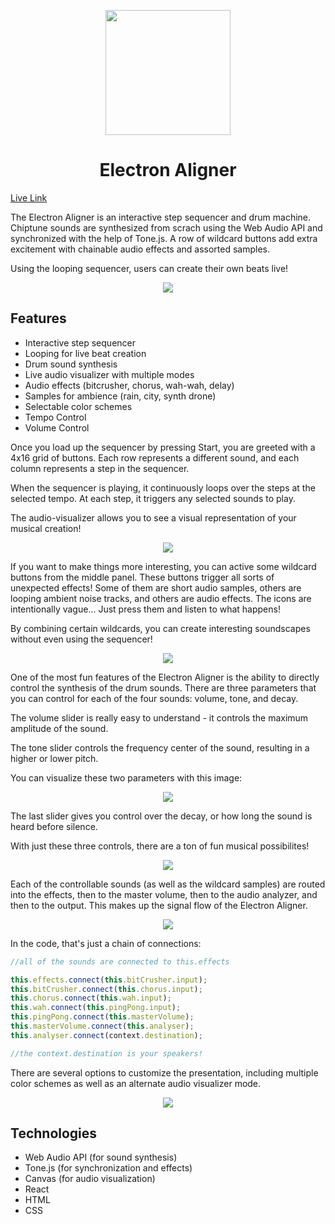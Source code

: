 <p align="center">
  <a href="https://eliraybon.github.io/ElectronAligner/">
    <img height="200px" src="https://github.com/eliraybon/ElectronAligner/blob/master/public/assets/images/atom-duotone.svg">
  </a>
</p>

# <h1 align="center">Electron Aligner</h1>

[Live Link](https://eliraybon.github.io/ElectronAligner/)

The Electron Aligner is an interactive step sequencer and drum machine. Chiptune sounds are synthesized from scrach using the Web Audio API and synchronized with the help of Tone.js. A row of wildcard buttons add extra excitement with chainable audio effects and assorted samples. 

Using the looping sequencer, users can create their own beats live!

<p align="center">
  <img src="https://github.com/eliraybon/ElectronAligner/blob/master/public/assets/readme/1.png">
</p>

## Features
-  Interactive step sequencer
-  Looping for live beat creation
-  Drum sound synthesis 
-  Live audio visualizer with multiple modes 
-  Audio effects (bitcrusher, chorus, wah-wah, delay)
-  Samples for ambience (rain, city, synth drone)
-  Selectable color schemes 
-  Tempo Control 
-  Volume Control

Once you load up the sequencer by pressing Start, you are greeted with a 4x16 grid of buttons. Each row represents a different sound, and each column represents a step in the sequencer.

When the sequencer is playing, it continuously loops over the steps at the selected tempo. At each step, it triggers any selected sounds to play. 

The audio-visualizer allows you to see a visual representation of your musical creation!

<p align="center">
  <img src="https://github.com/eliraybon/ElectronAligner/blob/master/public/assets/readme/2.png">
</p>

If you want to make things more interesting, you can active some wildcard buttons from the middle panel. These buttons trigger all sorts of unexpected effects! Some of them are short audio samples, others are looping ambient noise tracks, and others are audio effects. The icons are intentionally vague... Just press them and listen to what happens!

By combining certain wildcards, you can create interesting soundscapes without even using the sequencer! 

<p align="center">
  <img src="https://github.com/eliraybon/ElectronAligner/blob/master/public/assets/readme/3.png">
</p>

One of the most fun features of the Electron Aligner is the ability to directly control the synthesis of the drum sounds. There are three parameters that you can control for each of the four sounds: volume, tone, and decay.

The volume slider is really easy to understand - it controls the maximum amplitude of the sound. 

The tone slider controls the frequency center of the sound, resulting in a higher or lower pitch. 

You can visualize these two parameters with this image:

<p align="center">
  <img src="https://www.ducksters.com/science/physics/wave_amplitude_wavelength.gif">
</p>

The last slider gives you control over the decay, or how long the sound is heard before silence. 

With just these three controls, there are a ton of fun musical possibilites!

<p align="center">
  <img src="https://github.com/eliraybon/ElectronAligner/blob/master/public/assets/readme/controls.png">
</p>

Each of the controllable sounds (as well as the wildcard samples) are routed into the effects, then to the master volume, then to the audio analyzer, and then to the output. This makes up the signal flow of the Electron Aligner. 

<p align="center">
  <img src="https://github.com/eliraybon/ElectronAligner/blob/master/public/assets/readme/signal_flow.png">
</p>

In the code, that's just a chain of connections: 

```js
//all of the sounds are connected to this.effects

this.effects.connect(this.bitCrusher.input);
this.bitCrusher.connect(this.chorus.input);
this.chorus.connect(this.wah.input);
this.wah.connect(this.pingPong.input);
this.pingPong.connect(this.masterVolume);
this.masterVolume.connect(this.analyser);
this.analyser.connect(context.destination);

//the context.destination is your speakers!
```

There are several options to customize the presentation, including multiple color schemes as well as an alternate audio visualizer mode. 

<p align="center">
  <img src="https://github.com/eliraybon/ElectronAligner/blob/master/public/assets/readme/4.png">
</p>


## Technologies 
- Web Audio API (for sound synthesis)
- Tone.js (for synchronization and effects)
- Canvas (for audio visualization)
- React
- HTML
- CSS 
